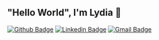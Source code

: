 ## "Hello World", I'm Lydia 👋

[![Github Badge](http://img.shields.io/badge/-Github-black?style=flat-square&logo=github&link=https://github.com/Lylrg/)](https://github.com/Lylrg/) 
[![Linkedin Badge](https://img.shields.io/badge/-LinkedIn-blue?style=flat-square&logo=Linkedin&logoColor=white&link=https://www.linkedin.com/in/lylrg/)](https://www.linkedin.com/in/lylrg)
[![Gmail Badge](https://img.shields.io/badge/-Gmail-d14836?style=flat-square&logo=Gmail&logoColor=white&link=lydia.aa@hotmail.es)](lydia.aa@hotmail.es)



<!--
**Lylrg/Lylrg** is a ✨ _special_ ✨ repository because its `README.md` (this file) appears on your GitHub profile.

Here are some ideas to get you started:

- 🔭 I’m currently working on ...
- 🌱 I’m currently learning ...
- 👯 I’m looking to collaborate on ...
- 🤔 I’m looking for help with ...
- 💬 Ask me about ...
- 📫 How to reach me: ...
- 😄 Pronouns: ...
- ⚡ Fun fact: ...
-->
